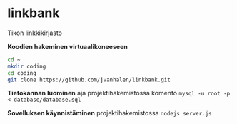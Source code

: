linkbank
========

Tikon linkkikirjasto

**Koodien hakeminen virtuaalikoneeseen**

```bash
cd ~
mkdir coding
cd coding
git clone https://github.com/jvanhalen/linkbank.git
```

**Tietokannan luominen**
aja projektihakemistossa komento `mysql -u root -p < database/database.sql`

**Sovelluksen käynnistäminen**
projektihakemistossa `nodejs server.js` 